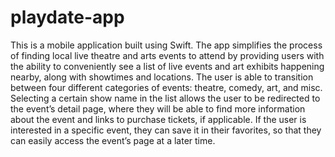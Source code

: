 # playdate-app

This is a mobile application built using Swift. 
The app  simplifies the process of finding local live theatre and arts events to attend by providing users with the ability to conveniently see 
a list of live events and art exhibits happening nearby, along with showtimes and locations. The user is able to transition between four 
different categories of events: theatre, comedy, art, and misc.  
Selecting a certain show name in the list allows the user to be redirected to the event’s detail page, where they will be able to find more information about 
the event and links to purchase tickets, if applicable. 
If the user is interested in a specific event, they can save it in their favorites, so that they can easily access the event’s page at a later time. 

